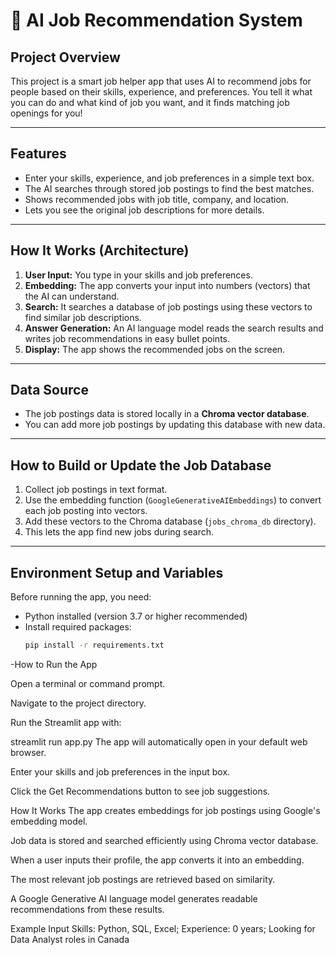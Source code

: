 # 💼 AI Job Recommendation System

## Project Overview
This project is a smart job helper app that uses AI to recommend jobs for people based on their skills, experience, and preferences. You tell it what you can do and what kind of job you want, and it finds matching job openings for you!

---

## Features
- Enter your skills, experience, and job preferences in a simple text box.
- The AI searches through stored job postings to find the best matches.
- Shows recommended jobs with job title, company, and location.
- Lets you see the original job descriptions for more details.

---

## How It Works (Architecture)

1. **User Input:** You type in your skills and job preferences.
2. **Embedding:** The app converts your input into numbers (vectors) that the AI can understand.
3. **Search:** It searches a database of job postings using these vectors to find similar job descriptions.
4. **Answer Generation:** An AI language model reads the search results and writes job recommendations in easy bullet points.
5. **Display:** The app shows the recommended jobs on the screen.

---

## Data Source

- The job postings data is stored locally in a **Chroma vector database**.
- You can add more job postings by updating this database with new data.

---

## How to Build or Update the Job Database

1. Collect job postings in text format.
2. Use the embedding function (`GoogleGenerativeAIEmbeddings`) to convert each job posting into vectors.
3. Add these vectors to the Chroma database (`jobs_chroma_db` directory).
4. This lets the app find new jobs during search.

---

## Environment Setup and Variables

Before running the app, you need:

- Python installed (version 3.7 or higher recommended)
- Install required packages:
  ```bash
  pip install -r requirements.txt

-How to Run the App

Open a terminal or command prompt.

Navigate to the project directory.

Run the Streamlit app with:

streamlit run app.py
The app will automatically open in your default web browser.

Enter your skills and job preferences in the input box.

Click the Get Recommendations button to see job suggestions.

How It Works
The app creates embeddings for job postings using Google's embedding model.

Job data is stored and searched efficiently using Chroma vector database.

When a user inputs their profile, the app converts it into an embedding.

The most relevant job postings are retrieved based on similarity.

A Google Generative AI language model generates readable recommendations from these results.

Example Input
Skills: Python, SQL, Excel; Experience: 0 years; Looking for Data Analyst roles in Canada

